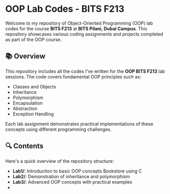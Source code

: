 # OOP Lab Codes - BITS F213

Welcome to my repository of Object-Oriented Programming (OOP) lab codes for the course **BITS F213** at **BITS Pilani, Dubai Campus**. This repository showcases various coding assignments and projects completed as part of the OOP course.

## 📚 Overview

This repository includes all the codes I've written for the **OOP BITS F213** lab sessions. The code covers fundamental OOP principles such as:

- Classes and Objects
- Inheritance
- Polymorphism
- Encapsulation
- Abstraction
- Exception Handling

Each lab assignment demonstrates practical implementations of these concepts using different programming challenges.

## 🔍 Contents

Here's a quick overview of the repository structure:

- **Lab1/**: Introduction to basic OOP concepts
  Bookstore using C
- **Lab2/**: Demonstration of inheritance and polymorphism
- **Lab3/**: Advanced OOP concepts with practical examples
- 

